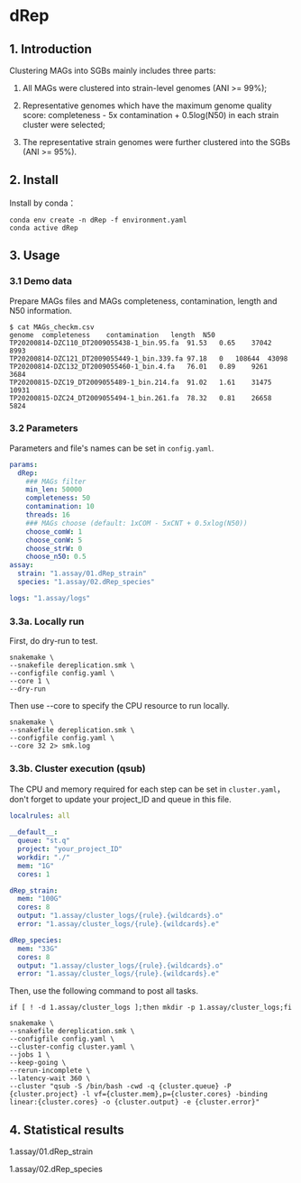 # dRep
 
## 1. Introduction

Clustering MAGs into SGBs mainly includes three parts:

1) All MAGs were clustered into strain-level genomes (ANI >= 99%);
 
2) Representative genomes which have the maximum genome quality score: completeness - 5x contamination + 0.5log(N50) in each strain cluster were selected;

3) The representative strain genomes were further clustered into the SGBs (ANI >= 95%).

## 2. Install

Install by conda：
```shell
conda env create -n dRep -f environment.yaml
conda active dRep
```

## 3. Usage

### 3.1 Demo data

Prepare MAGs files and MAGs completeness, contamination, length and N50 information.

```shell
$ cat MAGs_checkm.csv
genome  completeness    contamination   length  N50
TP20200814-DZC110_DT2009055438-1_bin.95.fa  91.53   0.65    37042   8993
TP20200814-DZC121_DT2009055449-1_bin.339.fa 97.18   0   108644  43098
TP20200814-DZC132_DT2009055460-1_bin.4.fa   76.01   0.89    9261    3684
TP20200815-DZC19_DT2009055489-1_bin.214.fa  91.02   1.61    31475   10931
TP20200815-DZC24_DT2009055494-1_bin.261.fa  78.32   0.81    26658   5824
```

### 3.2 Parameters

Parameters and file's names can be set in ```config.yaml```.

```yaml
params:
  dRep:
    ### MAGs filter
    min_len: 50000
    completeness: 50
    contamination: 10
    threads: 16
    ### MAGs choose (default: 1xCOM - 5xCNT + 0.5xlog(N50))
    choose_comW: 1
    choose_conW: 5
    choose_strW: 0
    choose_n50: 0.5
assay:
  strain: "1.assay/01.dRep_strain"
  species: "1.assay/02.dRep_species"

logs: "1.assay/logs"
```

### 3.3a. Locally run

First, do dry-run to test.

```shell
snakemake \
--snakefile dereplication.smk \
--configfile config.yaml \
--core 1 \
--dry-run
```

Then use --core to specify the CPU resource to run locally.

```shell
snakemake \
--snakefile dereplication.smk \
--configfile config.yaml \
--core 32 2> smk.log
```

### 3.3b. Cluster execution (qsub)

The CPU and memory required for each step can be set in ```cluster.yaml```，don't forget to update your project_ID and queue in this file.

```yaml
localrules: all

__default__:
  queue: "st.q"
  project: "your_project_ID"
  workdir: "./"
  mem: "1G"
  cores: 1

dRep_strain:
  mem: "100G"
  cores: 8
  output: "1.assay/cluster_logs/{rule}.{wildcards}.o"
  error: "1.assay/cluster_logs/{rule}.{wildcards}.e"

dRep_species:
  mem: "33G"
  cores: 8
  output: "1.assay/cluster_logs/{rule}.{wildcards}.o"
  error: "1.assay/cluster_logs/{rule}.{wildcards}.e"
```

Then, use the following command to post all tasks.

```shell
if [ ! -d 1.assay/cluster_logs ];then mkdir -p 1.assay/cluster_logs;fi

snakemake \
--snakefile dereplication.smk \
--configfile config.yaml \
--cluster-config cluster.yaml \
--jobs 1 \
--keep-going \
--rerun-incomplete \
--latency-wait 360 \
--cluster "qsub -S /bin/bash -cwd -q {cluster.queue} -P {cluster.project} -l vf={cluster.mem},p={cluster.cores} -binding linear:{cluster.cores} -o {cluster.output} -e {cluster.error}"
```

## 4. Statistical results

1.assay/01.dRep_strain

1.assay/02.dRep_species
